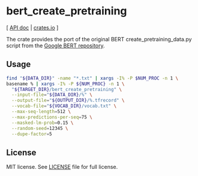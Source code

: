 # bert_create_pretraining

\[ [API doc](https://docs.rs/bert_create_pretraining/) | [crates.io](https://crates.io/crates/bert_create_pretraining/) \]

The crate provides the port of the original BERT create_pretraining_data.py script from the [Google BERT repository](https://github.com/google-research/bert).

## Usage

```bash
find "${DATA_DIR}" -name "*.txt" | xargs -I% -P $NUM_PROC -n 1 \
basename % | xargs -I% -P ${NUM_PROC} -n 1 \
  "${TARGET_DIR}/bert_create_pretraining" \
  --input-file="${DATA_DIR}/%" \
  --output-file="${OUTPUT_DIR}/%.tfrecord" \
  --vocab-file="${VOCAB_DIR}/vocab.txt" \
  --max-seq-length=512 \
  --max-predictions-per-seq=75 \
  --masked-lm-prob=0.15 \
  --random-seed=12345 \
  --dupe-factor=5
```

## License

MIT license. See [LICENSE](LICENSE) file for full license.
